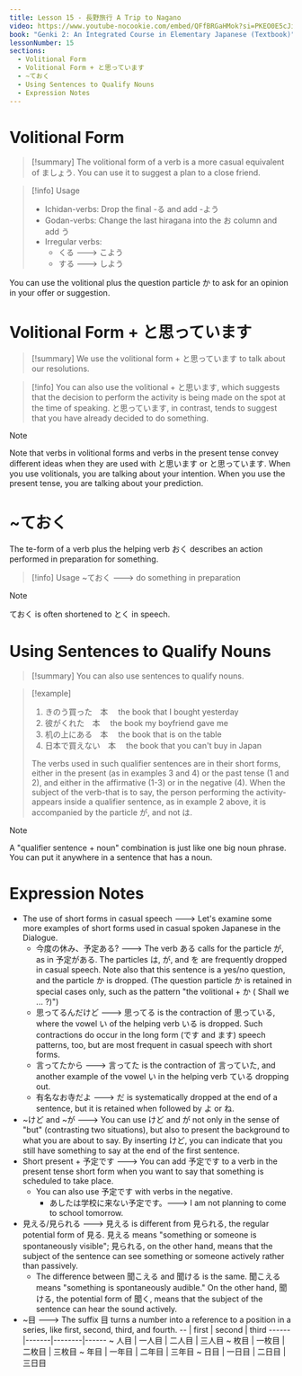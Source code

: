 ```yaml
---
title: Lesson 15 - 長野旅行 A Trip to Nagano
video: https://www.youtube-nocookie.com/embed/QFfBRGaHMok?si=PKEO0E5cJiXMB15x
book: "Genki 2: An Integrated Course in Elementary Japanese (Textbook)"
lessonNumber: 15
sections:
  - Volitional Form
  - Volitional Form + と思っています
  - ~ておく
  - Using Sentences to Qualify Nouns
  - Expression Notes
---
```


# Volitional Form

> [!summary]
> The volitional form of a verb is a more casual equivalent of ましょう. You can use it to suggest a plan to a close friend.

> [!info] Usage
>
> - Ichidan-verbs: Drop the final -る and add -よう
> - Godan-verbs: Change the last hiragana into the お column and add う
> - Irregular verbs:
>   - くる ---> こよう
>   - する ---> しよう

You can use the volitional plus the question particle か to ask for an opinion in your offer or suggestion.

# Volitional Form + と思っています

> [!summary]
> We use the volitional form + と思っています to talk about our resolutions.

> [!info]
> You can also use the volitional + と思います, which suggests that the decision to perform the activity is being made on the spot at the time of speaking. と思っています, in contrast, tends to suggest that you have already decided to do something.

> [!note]
> Note that verbs in volitional forms and verbs in the present tense convey different ideas when they are used with と思います or と思っています. When you use volitionals, you are talking about your intention. When you use the present tense, you are talking about your prediction.

# ~ておく

The te-form of a verb plus the helping verb おく describes an action performed in preparation for something.

> [!info] Usage
> ~ておく ---> do something in preparation

> [!note]
> ておく is often shortened to とく in speech.

# Using Sentences to Qualify Nouns

> [!summary]
> You can also use sentences to qualify nouns.

> [!example]
>
> 1. きのう買った　本　 the book that I bought yesterday
> 2. 彼がくれた　本　 the book my boyfriend gave me
> 3. 机の上にある　本　 the book that is on the table
> 4. 日本で買えない　本　 the book that you can't buy in Japan
>
> The verbs used in such qualifier sentences are in their short forms, either in the present (as in examples 3 and 4) or the past tense (1 and 2), and either in the affirmative (1-3) or in the negative (4). When the subject of the verb-that is to say, the person performing the activity-appears inside a qualifier sentence, as in example 2 above, it is accompanied by the particle が, and not は.

> [!note]
> A "qualifier sentence + noun" combination is just like one big noun phrase. You can put it anywhere in a sentence that has a noun.

# Expression Notes

- The use of short forms in casual speech ---> Let's examine some more examples of short forms used in casual spoken Japanese in the Dialogue.
  - 今度の休み、予定ある? ---> The verb ある calls for the particle が, as in 予定がある. The particles は, が, and を are frequently dropped in casual speech. Note also that this sentence is a yes/no question, and the particle か is dropped. (The question particle か is retained in special cases only, such as the pattern "the volitional + か ( Shall we ... ?)")
  - 思ってるんだけど ---> 思ってる is the contraction of 思っている, where the vowel い of the helping verb いる is dropped. Such contractions do occur in the long form (です and ます) speech patterns, too, but are most frequent in casual speech with short forms.
  - 言ってたから ---> 言ってた is the contraction of 言っていた, and another example of the vowel い in the helping verb ている dropping out.
  - 有名なお寺だよ ---> だ is systematically dropped at the end of a sentence, but it is retained when followed by よ or ね.
- ~けど and ~が ---> You can use けど and が not only in the sense of "but" (contrasting two situations), but also to present the background to what you are about to say. By inserting けど, you can indicate that you still have something to say at the end of the first sentence.
- Short present + 予定です ---> You can add 予定です to a verb in the present tense short form when you want to say that something is scheduled to take place.
  - You can also use 予定です with verbs in the negative.
    - あしたは学校に来ない予定です。---> I am not planning to come to school tomorrow.
- 見える/見られる ---> 見える is different from 見られる, the regular potential form of 見る. 見える means "something or someone is spontaneously visible"; 見られる, on the other hand, means that the subject of the sentence can see something or someone actively rather than passively.
  - The difference between 聞こえる and 聞ける is the same. 聞こえる means "something is spontaneously audible." On the other hand, 聞ける, the potential form of 聞く, means that the subject of the sentence can hear the sound actively.
- ~目 ---> The suffix 目 turns a number into a reference to a position in a series, like first, second, third, and fourth.
  -- | first | second | third
  ------|-------|--------|------
  ~ 人目 | 一人目 | 二人目 | 三人目
  ~ 枚目 | 一枚目 | 二枚目 | 三枚目
  ~ 年目 | 一年目 | 二年目 | 三年目
  ~ 日目 | 一日目 | 二日目 | 三日目
